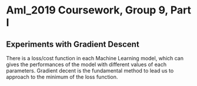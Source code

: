 # Aml_2019 Coursework, Group 9, Part I
Experiments with Gradient Descent
---

There is a loss/cost function in each Machine Learning model, which can gives the performances of the model with different values of each parameters. Gradient decent is the fundamental method to lead us to approach to the minimum of the loss function. 
